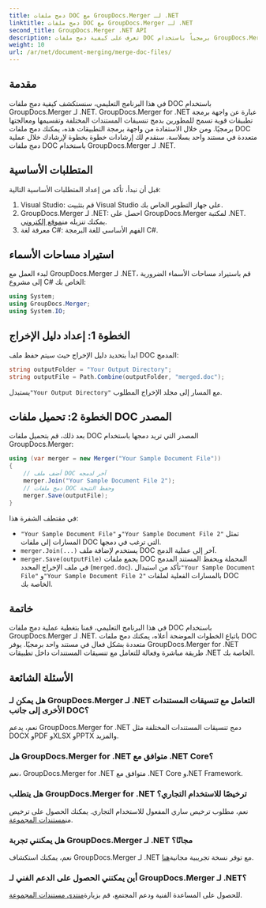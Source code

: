 ```yaml
---
title: دمج ملفات DOC مع GroupDocs.Merger لـ .NET
linktitle: دمج ملفات DOC مع GroupDocs.Merger لـ .NET
second_title: GroupDocs.Merger .NET API
description: تعرف على كيفية دمج ملفات DOC برمجياً باستخدام GroupDocs.Merger لـ .NET. اتبع دليلنا خطوة بخطوة لدمج مستندات متعددة في مستند واحد بسلاسة.
weight: 10
url: /ar/net/document-merging/merge-doc-files/
---
```

## مقدمة
في هذا البرنامج التعليمي، سنستكشف كيفية دمج ملفات DOC باستخدام GroupDocs.Merger لـ .NET. GroupDocs.Merger for .NET عبارة عن واجهة برمجة تطبيقات قوية تسمح للمطورين بدمج تنسيقات المستندات المختلفة وتقسيمها ومعالجتها برمجيًا. ومن خلال الاستفادة من واجهة برمجة التطبيقات هذه، يمكنك دمج ملفات DOC متعددة في مستند واحد بسلاسة. سنقدم لك إرشادات خطوة بخطوة لإرشادك خلال عملية دمج ملفات DOC باستخدام GroupDocs.Merger لـ .NET.
## المتطلبات الأساسية
قبل أن نبدأ، تأكد من إعداد المتطلبات الأساسية التالية:
1. Visual Studio: قم بتثبيت Visual Studio على جهاز التطوير الخاص بك.
2.  GroupDocs.Merger لـ .NET: احصل على GroupDocs.Merger لمكتبة .NET. يمكنك تنزيله من[موقع إلكتروني](https://releases.groupdocs.com/merger/net/).
3. معرفة لغة C#: الفهم الأساسي للغة البرمجة C#.
## استيراد مساحات الأسماء
لبدء العمل مع GroupDocs.Merger لـ .NET، قم باستيراد مساحات الأسماء الضرورية إلى مشروع C# الخاص بك:
```csharp
using System; 
using GroupDocs.Merger;
using System.IO;
```
## الخطوة 1: إعداد دليل الإخراج
ابدأ بتحديد دليل الإخراج حيث سيتم حفظ ملف DOC المدمج:
```csharp
string outputFolder = "Your Output Directory";
string outputFile = Path.Combine(outputFolder, "merged.doc");
```
 يستبدل`"Your Output Directory"` مع المسار إلى مجلد الإخراج المطلوب.
## الخطوة 2: تحميل ملفات DOC المصدر
بعد ذلك، قم بتحميل ملفات DOC المصدر التي تريد دمجها باستخدام GroupDocs.Merger:
```csharp
using (var merger = new Merger("Your Sample Document File"))
{
    // أضف ملف DOC آخر لدمجه
    merger.Join("Your Sample Document File 2");
    // دمج ملفات DOC وحفظ النتيجة
    merger.Save(outputFile);
}
```
في مقتطف الشفرة هذا:
- `"Your Sample Document File"` و`"Your Sample Document File 2"` تمثل المسارات إلى ملفات DOC التي ترغب في دمجها.
- `merger.Join(...)` يستخدم لإضافة ملف DOC آخر إلى عملية الدمج.
- `merger.Save(outputFile)` يجمع ملفات DOC المحملة ويحفظ المستند المدمج في ملف الإخراج المحدد (`merged.doc`).
 تأكد من استبدال`"Your Sample Document File"` و`"Your Sample Document File 2"` بالمسارات الفعلية لملفات DOC الخاصة بك.
## خاتمة
في هذا البرنامج التعليمي، قمنا بتغطية عملية دمج ملفات DOC باستخدام GroupDocs.Merger لـ .NET. باتباع الخطوات الموضحة أعلاه، يمكنك دمج ملفات DOC متعددة بشكل فعال في مستند واحد برمجيًا. يوفر GroupDocs.Merger for .NET طريقة مباشرة وفعالة للتعامل مع تنسيقات المستندات داخل تطبيقات .NET الخاصة بك.

## الأسئلة الشائعة
### هل يمكن لـ GroupDocs.Merger لـ .NET التعامل مع تنسيقات المستندات الأخرى إلى جانب DOC؟
نعم، يدعم GroupDocs.Merger for .NET دمج تنسيقات المستندات المختلفة مثل DOCX وPDF وXLSX وPPTX والمزيد.
### هل GroupDocs.Merger for .NET متوافق مع .NET Core؟
نعم، GroupDocs.Merger for .NET متوافق مع .NET Core و.NET Framework.
### هل يتطلب GroupDocs.Merger for .NET ترخيصًا للاستخدام التجاري؟
 نعم، مطلوب ترخيص ساري المفعول للاستخدام التجاري. يمكنك الحصول على ترخيص من[مستندات المجموعة](https://purchase.groupdocs.com/buy).
### هل يمكنني تجربة GroupDocs.Merger لـ .NET مجانًا؟
 نعم، يمكنك استكشاف GroupDocs.Merger لـ .NET مع توفر نسخة تجريبية مجانية[هنا](https://releases.groupdocs.com/).
### أين يمكنني الحصول على الدعم الفني لـ GroupDocs.Merger لـ .NET؟
 للحصول على المساعدة الفنية ودعم المجتمع، قم بزيارة[منتدى مستندات المجموعة](https://forum.groupdocs.com/c/merger/32).